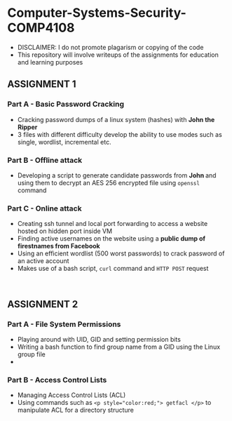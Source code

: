 # Computer-Systems-Security-COMP4108

- DISCLAIMER: I do not promote plagarism or copying of the code
- This repository will involve writeups of the assignments for education and learning purposes 

## ASSIGNMENT 1
### Part A - Basic Password Cracking
- Cracking password dumps of a linux system (hashes) with <b>John the Ripper</b>
- 3 files with different difficulty develop the ability to use modes such as single, wordlist, incremental etc. 

### Part B - Offline attack
- Developing a script to generate candidate passwords from <b> John </b> and using them to decrypt an AES 256 encrypted file using ```openssl``` command

### Part C - Online attack
- Creating ssh tunnel and local port forwarding to access a website hosted on hidden port inside VM
- Finding active usernames on the website using a <b> public dump of firestnames from Facebook </b> 
- Using an efficient wordlist (500 worst passwords) to crack password of an active account
- Makes use of a bash script, ```curl``` command and ```HTTP POST``` request

<br>

## ASSIGNMENT 2
### Part A - File System Permissions 
- Playing around with UID, GID and setting permission bits 
- Writing a bash function to find group name from a GID using the Linux group file
- 

### Part B - Access Control Lists
- Managing Access Control Lists (ACL)
- Using commands such as ```<p style="color:red;"> getfacl </p>``` to manipulate ACL for a directory structure
